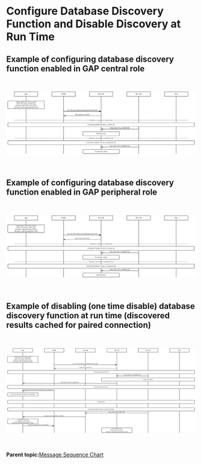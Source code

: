 # Configure Database Discovery Function and Disable Discovery at Run Time

## Example of configuring database discovery function enabled in GAP central role

<br />

![](GUID-A24F0A4F-FA7F-4298-8CA0-D3BBA09A0519-low.png)

<br />

## Example of configuring database discovery function enabled in GAP peripheral role

<br />

![](GUID-143DEAC0-281B-4EEA-95A9-B3A61EFDFEC5-low.png)

<br />

## Example of disabling \(one time disable\) database discovery function at run time \(discovered results cached for paired connection\)

<br />

![](GUID-83E98B87-2B26-4B7E-9B2E-4977076A56ED-low.png)

<br />

**Parent topic:**[Message Sequence Chart](GUID-92488830-E17D-4AA1-9A3C-BEC23C905D64.md)

